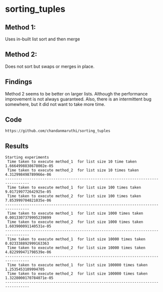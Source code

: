 # sorting_tuples

## Method 1: 
Uses in-built list sort and then merge 
## Method 2: 
Does not sort but swaps or merges in place.

## Findings
Method 2 seems to be better on larger lists. Although the performance improvement is not always guaranteed. Also, there is an intermittent bug somewhere, but it did not want to take more time. 

## Code 
``` https://github.com/chandanmaruthi/sorting_tuples ```

## Results
```
Starting experiments
 Time taken to execute method_1  for list size 10 time taken 1.6664998838678002e-05
 Time taken to execute method_2  for list size 10 times taken 4.312998498789966e-06
---------------------------------------------------------------------------------
 Time taken to execute method_1  for list size 100 times taken 9.017199772642925e-05
 Time taken to execute method_2  for list size 100 times taken 7.853999704821035e-06
---------------------------------------------------------------------------------
 Time taken to execute method_1  for list size 1000 times taken 0.0013307379995239899
 Time taken to execute method_2  for list size 1000 times taken 1.603900091140531e-05
---------------------------------------------------------------------------------
 Time taken to execute method_1  for list size 10000 times taken 0.023338892999163363
 Time taken to execute method_2  for list size 10000 times taken 4.822999471798539e-06
---------------------------------------------------------------------------------
 Time taken to execute method_1  for list size 100000 times taken 1.2535453109994705
 Time taken to execute method_2  for list size 100000 times taken 1.3228000170784071e-05
---------------------------------------------------------------------------------


```

